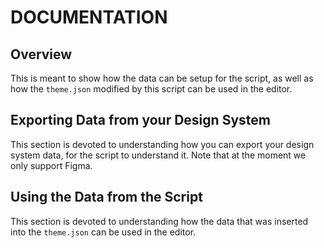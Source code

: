 # DOCUMENTATION

## Overview

This is meant to show how the data can be setup for the script, as well as how the `theme.json` modified by this script can be used in the editor.

## Exporting Data from your Design System

This section is devoted to understanding how you can export your design system data, for the script to understand it. Note that at the moment we only support Figma.

## Using the Data from the Script

This section is devoted to understanding how the data that was inserted into the `theme.json` can be used in the editor.